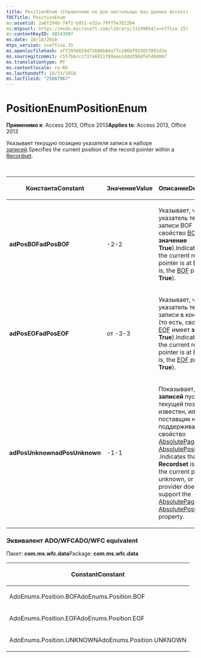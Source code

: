 ```yaml
---
title: PositionEnum (Справочник по для настольных баз данных Access)
TOCTitle: PositionEnum
ms:assetid: 2a6f294b-74f2-b951-e32a-79ff5e782204
ms:mtpsurl: https://msdn.microsoft.com/library/JJ249054(v=office.15)
ms:contentKeyID: 48543907
ms.date: 10/18/2018
mtps_version: v=office.15
ms.openlocfilehash: aff2956659d71606b8da7fc206bf91501f091d2e
ms.sourcegitcommit: c557bbcccf37a6011f89aae1ddd399dfe549d087
ms.translationtype: MT
ms.contentlocale: ru-RU
ms.lasthandoff: 10/31/2018
ms.locfileid: "25867967"
---
```

# <a name="positionenum"></a><span data-ttu-id="46141-102">PositionEnum</span><span class="sxs-lookup"><span data-stu-id="46141-102">PositionEnum</span></span>

<span data-ttu-id="46141-103">**Применимо к**: Access 2013, Office 2013</span><span class="sxs-lookup"><span data-stu-id="46141-103">**Applies to**: Access 2013, Office 2013</span></span>

<span data-ttu-id="46141-104">Указывает текущую позицию указателя записи в наборе [записей](recordset-object-ado.md).</span><span class="sxs-lookup"><span data-stu-id="46141-104">Specifies the current position of the record pointer within a [Recordset](recordset-object-ado.md).</span></span>

<br/>

<table>
<colgroup>
<col style="width: 33%" />
<col style="width: 33%" />
<col style="width: 33%" />
</colgroup>
<thead>
<tr class="header">
<th><p><span data-ttu-id="46141-105">Константа</span><span class="sxs-lookup"><span data-stu-id="46141-105">Constant</span></span></p></th>
<th><p><span data-ttu-id="46141-106">Значение</span><span class="sxs-lookup"><span data-stu-id="46141-106">Value</span></span></p></th>
<th><p><span data-ttu-id="46141-107">Описание</span><span class="sxs-lookup"><span data-stu-id="46141-107">Description</span></span></p></th>
</tr>
</thead>
<tbody>
<tr class="odd">
<td><p><span data-ttu-id="46141-108"><strong>adPosBOF</strong></span><span class="sxs-lookup"><span data-stu-id="46141-108"><strong>adPosBOF</strong></span></span></p></td>
<td><p><span data-ttu-id="46141-109">-2</span><span class="sxs-lookup"><span data-stu-id="46141-109">-2</span></span></p></td>
<td><p><span data-ttu-id="46141-110">Указывает, что указатель текущей записи BOF (то есть, свойство <a href="bof-eof-properties-ado.md">BOF</a> имеет <strong>значение True</strong>).</span><span class="sxs-lookup"><span data-stu-id="46141-110">Indicates that the current record pointer is at BOF (that is, the <a href="bof-eof-properties-ado.md">BOF</a> property is <strong>True</strong>).</span></span></p></td>
</tr>
<tr class="even">
<td><p><span data-ttu-id="46141-111"><strong>adPosEOF</strong></span><span class="sxs-lookup"><span data-stu-id="46141-111"><strong>adPosEOF</strong></span></span></p></td>
<td><p><span data-ttu-id="46141-112">от -3</span><span class="sxs-lookup"><span data-stu-id="46141-112">-3</span></span></p></td>
<td><p><span data-ttu-id="46141-113">Указывает, что указатель текущей записи в конец файла (то есть, свойство <a href="bof-eof-properties-ado.md">EOF</a> имеет <strong>значение True</strong>).</span><span class="sxs-lookup"><span data-stu-id="46141-113">Indicates that the current record pointer is at EOF (that is, the <a href="bof-eof-properties-ado.md">EOF</a> property is <strong>True</strong>).</span></span></p></td>
</tr>
<tr class="odd">
<td><p><span data-ttu-id="46141-114"><strong>adPosUnknown</strong></span><span class="sxs-lookup"><span data-stu-id="46141-114"><strong>adPosUnknown</strong></span></span></p></td>
<td><p><span data-ttu-id="46141-115">-1</span><span class="sxs-lookup"><span data-stu-id="46141-115">-1</span></span></p></td>
<td><p><span data-ttu-id="46141-116">Показывает, что <strong>записей</strong> пуст, текущей позиции не известен, или поставщик не поддерживает свойство <a href="absolutepage-property-ado.md">AbsolutePage</a> или <a href="absoluteposition-property-ado.md">AbsolutePosition</a> .</span><span class="sxs-lookup"><span data-stu-id="46141-116">Indicates that the <strong>Recordset</strong> is empty, the current position is unknown, or the provider does not support the <a href="absolutepage-property-ado.md">AbsolutePage</a> or <a href="absoluteposition-property-ado.md">AbsolutePosition</a> property.</span></span></p></td>
</tr>
</tbody>
</table>


### <a name="adowfc-equivalent"></a><span data-ttu-id="46141-117">Эквивалент ADO/WFC</span><span class="sxs-lookup"><span data-stu-id="46141-117">ADO/WFC equivalent</span></span>

<span data-ttu-id="46141-118">Пакет: **com.ms.wfc.data**</span><span class="sxs-lookup"><span data-stu-id="46141-118">Package: **com.ms.wfc.data**</span></span>

<table>
<colgroup>
<col style="width: 100%" />
</colgroup>
<thead>
<tr class="header">
<th><p><span data-ttu-id="46141-119">Constant</span><span class="sxs-lookup"><span data-stu-id="46141-119">Constant</span></span></p></th>
</tr>
</thead>
<tbody>
<tr class="odd">
<td><p><span data-ttu-id="46141-120">AdoEnums.Position.BOF</span><span class="sxs-lookup"><span data-stu-id="46141-120">AdoEnums.Position.BOF</span></span></p></td>
</tr>
<tr class="even">
<td><p><span data-ttu-id="46141-121">AdoEnums.Position.EOF</span><span class="sxs-lookup"><span data-stu-id="46141-121">AdoEnums.Position.EOF</span></span></p></td>
</tr>
<tr class="odd">
<td><p><span data-ttu-id="46141-122">AdoEnums.Position.UNKNOWN</span><span class="sxs-lookup"><span data-stu-id="46141-122">AdoEnums.Position.UNKNOWN</span></span></p></td>
</tr>
</tbody>
</table>

